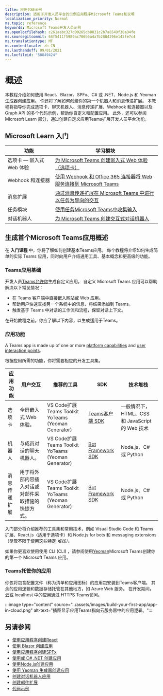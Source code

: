 ```yaml
---
title: 应用代码示例
description: 适用于开发人员平台的示例应用程序Microsoft Teams和说明
localization_priority: Normal
ms.topic: reference
keywords: Microsoft Teams开发人员示例
ms.openlocfilehash: c261aebc327d09265db8831c2b7a8549f30a34fe
ms.sourcegitcommit: 68f5411f5989ac706b6a4a7b2884296e145fe7c4
ms.translationtype: MT
ms.contentlocale: zh-CN
ms.lasthandoff: 09/01/2021
ms.locfileid: "58849424"
---
```

# <a name="overview"></a>概述

本教程介绍如何使用 React、Blazor、SPFx、C# 或 .NET、Node.js 和 Yeoman 生成器创建应用。 你还将了解如何创建你的第一个机器人和消息传递扩展。 本教程将指导你完成选项卡、聊天机器人、消息传递扩展、Webhook 和连接器以及 Graph API 的多个代码示例，帮助你自定义和配置应用。 此外，还可以参阅 Microsoft Learn 部分，通过创建自定义应用Teams扩展开发人员平台功能。  

## <a name="getting-started-with-microsoft-learn"></a>Microsoft Learn 入门

| **功能**| **学习模块**|
|--------|-------------|
| 选项卡 — 嵌入式 Web 体验  |  [为 Microsoft Teams 创建嵌入式 Web 体验（选项卡）](/learn/modules/embedded-web-experiences/) |
| Webhook 和连接器  |  [使用 Webhook 和 Office 365 连接器将 Web 服务连接到 Microsoft Teams](/learn/modules/msteams-webhooks-connectors/) |
|消息扩展  | [通过消息传递扩展在 Microsoft Teams 中进行以任务为导向的交互](/learn/modules/msteams-messaging-extensions/)  |
| 任务模块 |  [使用任务Microsoft Teams中收集输入](/learn/modules/msteams-task-modules/) |
| 对话机器人  | [为 Microsoft Teams 创建交互式对话机器人](/learn/modules/msteams-conversation-bots/)  |

## <a name="build-your-first-microsoft-teams-app-overview"></a>生成首个Microsoft Teams应用概述

在 **入门课程** 中，你将了解如何创建基本Teams应用。 每个教程将介绍如何生成简单的实际 Teams 应用，同时向用户介绍通用工具、基本概念和更高级的功能。

### <a name="teams-app-fundamentals"></a>Teams应用基础

开发人员[Teams允许你](../overview.md)生成自定义应用。 自定义 Microsoft Teams 应用可以帮助解决以下常见情况：

* 在 Teams 客户端中直接嵌入网站或 Web 应用。
* 帮助用户快速查找另一个系统中的信息，将结果添加到 Teams。
* 触发基于 Teams 中对话的工作流和流程，保留对话上下文。

在开始教程之前，你应了解以下内容，以生成适用于Teams。

### <a name="app-capabilities"></a>应用功能

A Teams app is made up of one or more [platform capabilities](../concepts/capabilities-overview.md) and [user interaction points](../concepts/extensibility-points.md).

根据应用所需的功能，你将需要相应的开发工具集。

| 应用功能 | 用户交互 | 推荐的工具 | SDK | 技术堆栈 |
|--------|-------------|--------|--------|--------|
| 选项卡 | 全屏嵌入式 Web 体验。 | VS Code扩展Teams Toolkit YoTeams (Yeoman Generator)  | [Teams客户端 SDK](/javascript/api/overview/msteams-client) | 一般情况下，HTML、CSS 和 JavaScript 的 Web 技术 |
| 机器人 | 与成员对话的聊天机器人。 | VS Code扩展Teams Toolkit YoTeams (Yeoman Generator)  | [Bot Framework SDK](https://dev.botframework.com/) | Node.js、C# 或 Python |
| 消息传递扩展 | 用于将外部内容插入对话或对邮件采取措施的快捷方式。 | VS Code扩展Teams Toolkit YoTeams (Yeoman Generator)  | [Bot Framework SDK](https://dev.botframework.com/) | Node.js、C# 或 Python |

入门部分将介绍推荐的工具集和常用技术，例如 Visual Studio Code 和 Teams 扩展、React.js（适用于选项卡）和 Node.js for bots 和 messaging extensions（尽管不限于使用这些特定 *堆栈）。*

如果你更喜欢使用使用 CLI (CLI) ，请参阅使用[Yeoman](../get-started/get-started-yeoman.md)Microsoft Teams创建你的第一个 Microsoft Teams 应用。

### <a name="teams-does-not-host-your-app"></a>Teams托管你的应用

你仅将包含配置文件（称为清单和应用图标）的应用包安装到Teams客户端。 其余的应用逻辑和数据存储托管在其他地方，如 Azure Web 服务。 在开发期间，云或 localhost 中的应用通过 HTTPS Teams访问。

:::image type="content" source="../assets/images/build-your-first-app/app-in-cloud.png" alt-text="插图显示应用Teams指向云服务器中的应用逻辑。":::

## <a name="see-also"></a>另请参阅

* [使用应用程序创建React](first-app-react.md)
* [使用 Blazor 创建应用](first-app-blazor.md)
* [使用应用程序创建SPFx](first-app-spfx.md)
* [使用或 C# .NET 创建应用](get-started-dotnet-app-studio.md)
* [使用Node.js创建应用](get-started-nodejs-app-studio.md)
* [使用 Yeoman 生成器创建应用](get-started-yeoman.md)
* [创建对话机器人应用](first-app-bot.md)
* [创建邮件扩展](first-message-extension.md)
* [代码示例](https://github.com/OfficeDev/Microsoft-Teams-Samples)
